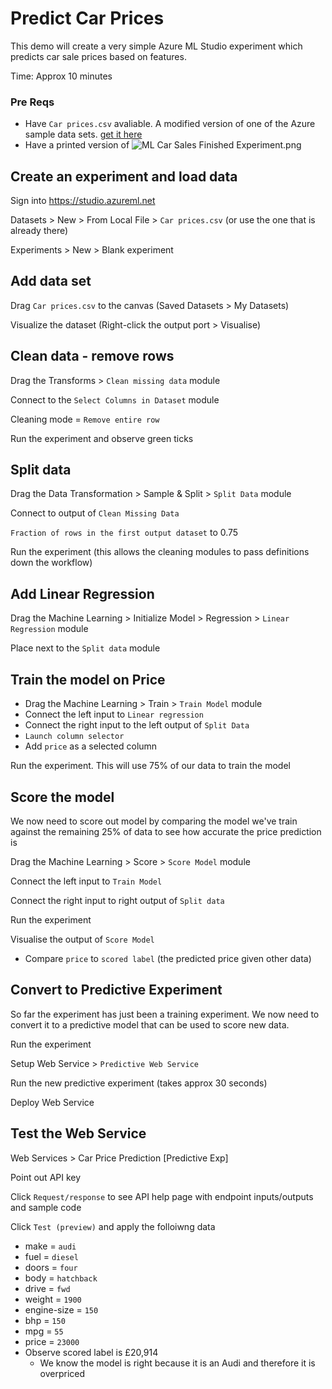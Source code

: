 # Predict Car Prices
This demo will create a very simple Azure ML Studio experiment which predicts car sale prices based on features.

Time: Approx 10 minutes

### Pre Reqs
* Have `Car prices.csv` avaliable. A modified version of one of the Azure sample data sets. [get it here](https://raw.githubusercontent.com/martinkearn/Content/master/Demos/Machine%20Learning%20and%20Cognitive/ML%20Supporting%20Files/Car%20prices.csv)
* Have a printed version of ![ML Car Sales Finished Experiment.png](https://github.com/martinkearn/Content/raw/master/Demos/Machine%20Learning%20and%20Cognitive/ML%20Supporting%20Files/ML%20Car%20Sales%20Finished%20Experiment.PNG)

## Create an experiment and load data
Sign into https://studio.azureml.net

Datasets > New > From Local File >  `Car prices.csv` (or use the one that is already there)

Experiments > New > Blank experiment

## Add data set

Drag `Car prices.csv` to the canvas (Saved Datasets > My Datasets)

Visualize the dataset (Right-click the output port > Visualise)

## Clean data - remove rows
Drag the Transforms > `Clean missing data` module

Connect to the `Select Columns in Dataset` module

Cleaning mode = `Remove entire row`

Run the experiment and observe green ticks

## Split data
Drag the Data Transformation > Sample & Split > `Split Data` module

Connect to output of `Clean Missing Data`

`Fraction of rows in the first output dataset` to 0.75

Run the experiment (this allows the cleaning modules to pass definitions down the workflow)

## Add Linear Regression
Drag the Machine Learning > Initialize Model > Regression > `Linear Regression` module

Place next to the `Split data` module

## Train the model on Price
* Drag the Machine Learning > Train > `Train Model` module
* Connect the left input to `Linear regression`
* Connect the right input to the left output of `Split Data`
* `Launch column selector`
* Add `price` as a selected column

Run the experiment. This will use 75% of our data to train the model

## Score the model
We now need to score out model by comparing the model we've train against the remaining 25% of data to see how accurate the price prediction is

Drag the Machine Learning > Score > `Score Model` module

Connect the left input to `Train Model`

Connect the right input to right output of `Split data`

Run the experiment

Visualise the output of `Score Model`
* Compare `price` to `scored label` (the predicted price given other data)


## Convert to Predictive Experiment
So far the experiment has just been a training experiment. We now need to convert it to a predictive model that can be used to score new data.

Run the experiment

Setup Web Service > `Predictive Web Service`

Run the new predictive experiment (takes approx 30 seconds)

Deploy Web Service

## Test the Web Service
Web Services > Car Price Prediction [Predictive Exp]

Point out API key

Click `Request/response` to see API help page with endpoint inputs/outputs and sample code

Click `Test (preview)` and apply the folloiwng data
* make = `audi`
* fuel = `diesel`
* doors =  `four`
* body = `hatchback`
* drive = `fwd`
* weight = `1900`
* engine-size = `150`
* bhp = `150`
* mpg = `55`
* price = `23000`
* Observe scored label is £20,914
    * We know the model is right because it is an Audi and therefore it is overpriced
